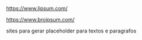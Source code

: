 https://www.lipsum.com/

https://www.broipsum.com/

sites para gerar placeholder para textos e paragrafos
